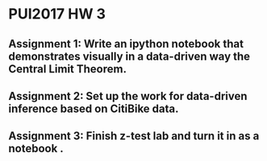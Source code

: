 # PUI2017 HW 3


## Assignment 1: Write an ipython notebook that demonstrates visually in a data-driven way the Central Limit Theorem. 

## Assignment 2: Set up the work for data-driven inference based on CitiBike data.

## Assignment 3: Finish z-test lab and turn it in as a notebook .
